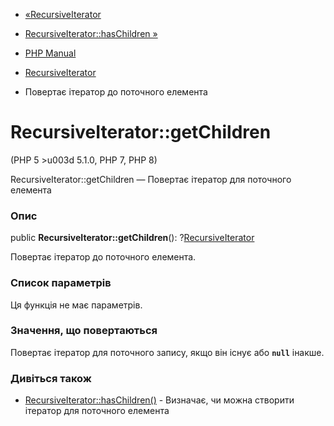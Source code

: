 - [«RecursiveIterator](class.recursiveiterator.md)
- [RecursiveIterator::hasChildren
»](recursiveiterator.haschildren.md)

- [PHP Manual](index.md)
- [RecursiveIterator](class.recursiveiterator.md)
- Повертає ітератор до поточного елемента

# RecursiveIterator::getChildren

(PHP 5 \>u003d 5.1.0, PHP 7, PHP 8)

RecursiveIterator::getChildren — Повертає ітератор для поточного
елемента

### Опис

public **RecursiveIterator::getChildren**():
?[RecursiveIterator](class.recursiveiterator.md)

Повертає ітератор до поточного елемента.

### Список параметрів

Ця функція не має параметрів.

### Значення, що повертаються

Повертає ітератор для поточного запису, якщо він існує або
**`null`** інакше.

### Дивіться також

- [RecursiveIterator::hasChildren()](recursiveiterator.haschildren.md) -
Визначає, чи можна створити ітератор для поточного елемента
